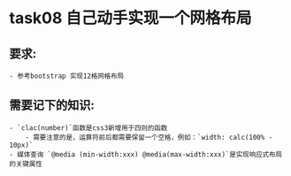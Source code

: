 # task08 自己动手实现一个网格布局
## 要求:
    - 参考bootstrap 实现12格网格布局
## 需要记下的知识:
    - `clac(number)`函数是css3新增用于四则的函数
        - 需要注意的是，运算符前后都需要保留一个空格，例如：`width: calc(100% - 10px)`
    - 媒体查询 `@media (min-width:xxx) @media(max-width:xxx)`是实现响应式布局的关键属性

